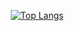 

<div align=center>



<!--![Top Langs](https://github-readme-stats.vercel.app/api/top-langs/?username=chobkyu&layout=compact&theme=tokyonight%20&langs_count=10)-->
  
  
[![Top Langs](https://github-readme-stats.vercel.app/api/top-langs/?username=chobkyu&langs_count=10&layout=compact&theme=dark)](https://github.com/chobkyu/chobkyu)﻿
 
<!--![Top Langs](https://github-readme-stats.vercel.app/api/top-langs/?username=chobkyu&layout=compact&theme=tokyonight%20&langs_count=8)-->
<!--[![Hits](https://hits.seeyoufarm.com/api/count/incr/badge.svg?url=https%3A%2F%2Fgithub.com%2Fchobkyu&count_bg=%23202020&title_bg=%23555555&icon=github.svg&icon_color=%23E7E7E7&title=hits&edge_flat=true)](https://hits.seeyoufarm.com)-->

<!--![Anurag's github stats](https://github-readme-stats.vercel.app/api?username=chobkyu&show_icons=true&theme=tokyonight) -->
</div>
